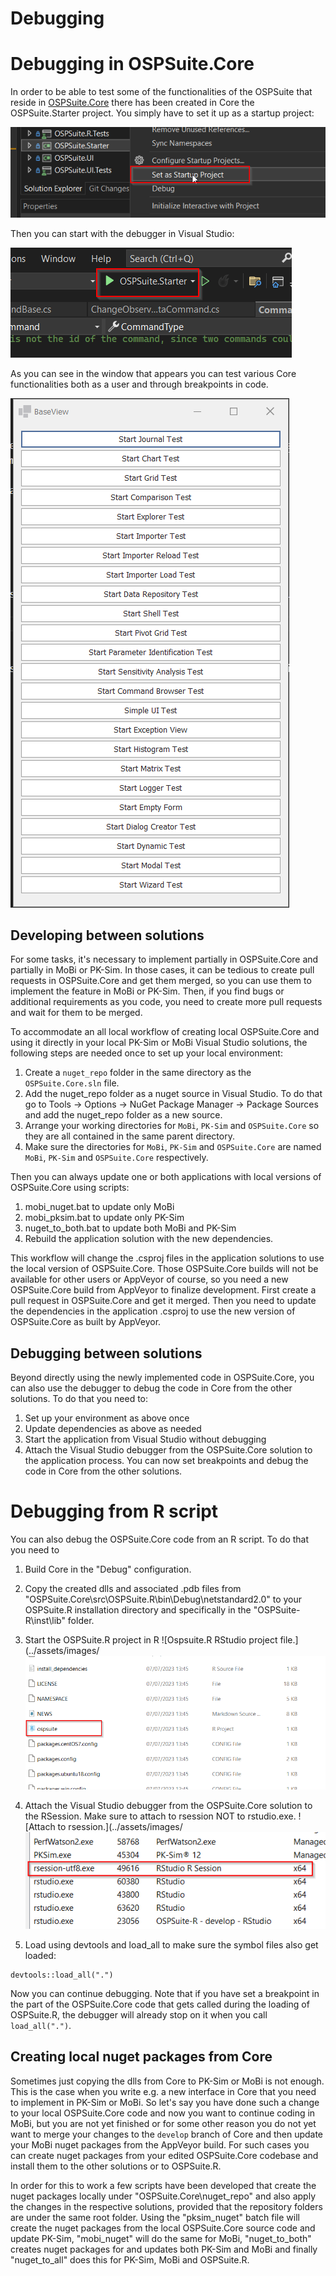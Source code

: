 # Debugging

# Debugging in OSPSuite.Core

In order to be able to test some of the functionalities of the OSPSuite that reside in [OSPSuite.Core](https://github.com/Open-Systems-Pharmacology/OSPSuite.Core) there has been created in Core the OSPSuite.Starter project. You simply have to set it up as a startup project:

![Right click on OSPSuite.Starter project and select "Setup as startup project".](../assets/images/setting%20as%20startup%20project.png)

Then you can start with the debugger in Visual Studio:

![Start debugging.](../assets/images/starting%20with%20debugger.png)

As you can see in the window that appears you can test various Core functionalities both as a user and through breakpoints in code.

![The starter view.](../assets/images/starter%20view.png)

## Developing between solutions

For some tasks, it's necessary to implement partially in OSPSuite.Core and partially in MoBi or PK-Sim. In those cases, it can be tedious to create pull requests in OSPSuite.Core and get them merged, so you can use them to implement the feature in MoBi or PK-Sim. Then, if you find bugs or additional requirements as you code, you need to create more pull requests and wait for them to be merged.

To accommodate an all local workflow of creating local OSPSuite.Core and using it directly in your local PK-Sim or MoBi Visual Studio solutions, the following steps are needed once to set up your local environment:

1) Create a `nuget_repo` folder in the same directory as the `OSPSuite.Core.sln` file.
2) Add the nuget_repo folder as a nuget source in Visual Studio. To do that go to Tools -> Options -> NuGet Package Manager -> Package Sources and add the nuget_repo folder as a new source.
3) Arrange your working directories for `MoBi`, `PK-Sim` and `OSPSuite.Core` so they are all contained in the same parent directory.
4) Make sure the directories for `MoBi`, `PK-Sim` and `OSPSuite.Core` are named `MoBi`, `PK-Sim` and `OSPSuite.Core` respectively.

Then you can always update one or both applications with local versions of OSPSuite.Core using scripts:

1) mobi_nuget.bat to update only MoBi
2) mobi_pksim.bat to update only PK-Sim
3) nuget_to_both.bat to update both MoBi and PK-Sim
4) Rebuild the application solution with the new dependencies.

This workflow will change the .csproj files in the application solutions to use the local version of OSPSuite.Core. Those OSPSuite.Core builds will not be available for other users or AppVeyor of course, so you need a new OSPSuite.Core build from AppVeyor to finalize development. First create a pull request in OSPSuite.Core and get it merged. Then you need to update the dependencies in the application .csproj to use the new version of OSPSuite.Core as built by AppVeyor.

## Debugging between solutions
Beyond directly using the newly implemented code in OSPSuite.Core, you can also use the debugger to debug the code in Core from the other solutions. To do that you need to:

1) Set up your environment as above once
2) Update dependencies as above as needed
3) Start the application from Visual Studio without debugging
4) Attach the Visual Studio debugger from the OSPSuite.Core solution to the application process. You can now set breakpoints and debug the code in Core from the other solutions.

# Debugging from R script

You can also debug the OSPSuite.Core code from an R script. To do that you need to

1)  Build Core in the "Debug" configuration.

2) Copy the created dlls and associated .pdb files from "OSPSuite.Core\src\OSPSuite.R\bin\Debug\netstandard2.0\" to your OSPSuite.R installation directory and specifically in the "OSPSuite-R\inst\lib\" folder.

3) Start the OSPSuite.R project in R 
![Ospsuite.R RStudio project file.](../assets/images/![The starter view.](../assets/images/ospsuite-r-project.png)

4) Attach the Visual Studio debugger from the OSPSuite.Core solution to the RSession. Make sure to attach to rsession NOT to rstudio.exe.
![Attach to rsession.](../assets/images/![The starter view.](../assets/images/rsession.png)

5) Load using devtools and load_all to make sure the symbol files also get loaded:

```
devtools::load_all(".")
```
Now you can continue debugging. Note that if you have set a breakpoint in the part of the OSPSuite.Core code that gets called during the loading of OSPSuite.R, the debugger will already stop on it when you call `load_all(".")`. 

## Creating local nuget packages from Core

Sometimes just copying the dlls from Core to PK-Sim or MoBi is not enough. This is the case when you write e.g. a new interface in Core that you need to implement in PK-Sim or MoBi. So let's say you have done such a change to your local OSPSuite.Core code and now you want to continue coding in MoBi, but you are not yet finished or for some other reason you do not yet want to merge your changes to the `develop` branch of Core and then update your MoBi nuget packages from the AppVeyor build. For such cases you can create nuget packages from your edited OSPSuite.Core codebase and install them to the other solutions or to OSPSuite.R.

In order for this to work a few scripts have been developed that create the nuget packages locally under "OSPSuite.Core\nuget_repo" and also apply the changes in the respective solutions, provided that the repository folders are under the same root folder. 
Using the "pksim_nuget" batch file will create the nuget packages from the local OSPSuite.Core source code and update PK-Sim, "mobi_nuget" will do the same for MoBi, "nuget_to_both" creates nuget packages for and updates both PK-Sim and MoBi and finally "nuget_to_all" does this for PK-Sim, MoBi and OSPSuite.R.
